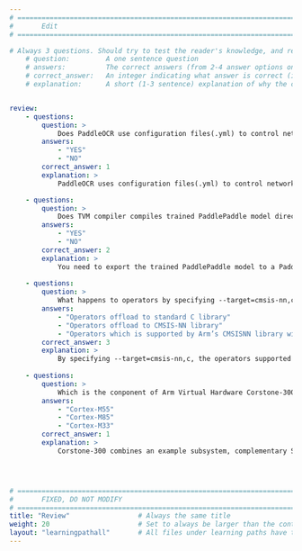 ```yaml
---
# ================================================================================
#       Edit
# ================================================================================

# Always 3 questions. Should try to test the reader's knowledge, and reinforce the key points you want them to remember.
    # question:         A one sentence question
    # answers:          The correct answers (from 2-4 answer options only). Should be surrounded by quotes.
    # correct_answer:   An integer indicating what answer is correct (index starts from 0)
    # explanation:      A short (1-3 sentence) explanation of why the correct answer is correct. Can add aditional context if desired


review:
    - questions:
        question: >
            Does PaddleOCR use configuration files(.yml) to control network training and evaluation parameters?
        answers:
            - "YES"
            - "NO"
        correct_answer: 1                     
        explanation: >
            PaddleOCR uses configuration files(.yml) to control network training and evaluation parameters. In the configuration file, you can set the parameters for building the model, optimizer, loss function, and model pre- and post-processing. PaddleOCR reads these parameters from the configuration file, and then forms a complete training process to complete the model training.

    - questions:
        question: >
            Does TVM compiler compiles trained PaddlePaddle model directly?
        answers:
            - "YES"
            - "NO"
        correct_answer: 2                     
        explanation: >
            You need to export the trained PaddlePaddle model to a Paddle inference model that TVM can compile to generate code which is suitable to run on a Cortex-M processor. 
               
    - questions:
        question: >
            What happens to operators by specifying --target=cmsis-nn,c ... when using TVMC to compile the model?
        answers:
            - "Operators offload to standard C library"
            - "Operators offload to CMSIS-NN library"
            - "Operators which is supported by Arm’s CMSISNN library will be offloaded to a CMSIS –NN kernel and the rest will fall back to standard C library."
        correct_answer: 3                    
        explanation: >
            By specifying --target=cmsis-nn,c, the operators supported by Arm’s CMSISNN library will be offloaded to a CMSIS –NN kernel which best makes use of underlying Arm hardware acceleration. Otherwise, it will fall back to standard C library implementations.
            
    - questions:
        question: >
            Which is the conponent of Arm Virtual Hardware Corstone-300 platform?
        answers:
            - "Cortex-M55"
            - "Cortex-M85"
            - "Cortex-M33"
        correct_answer: 1                    
        explanation: >
            Corstone-300 combines an example subsystem, complementary System IP, and software and tools to streamline SoC development. Corstone-300 leverages Cortex-M55, Arm's most AI capable Cortex-M CPU, and allows for straightforward integration of the Ethos-U55 NPU to build low-power, high-performance endpoint AI systems. For more, please check product specifications at https://developer.arm.com/Processors/Corstone-300. 




# ================================================================================
#       FIXED, DO NOT MODIFY
# ================================================================================
title: "Review"                 # Always the same title
weight: 20                      # Set to always be larger than the content in this path
layout: "learningpathall"       # All files under learning paths have this same wrapper
---
```

